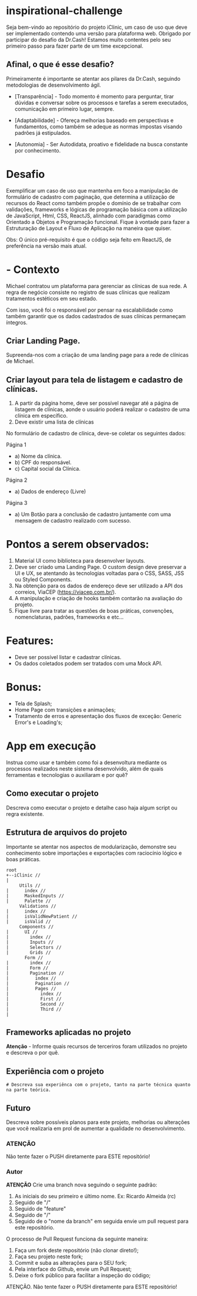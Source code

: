 # inspirational-challenge

Seja bem-vindo ao repositório do projeto iClinic, um caso de uso que deve ser implementado contendo uma versão para plataforma web. Obrigado por participar do desafio da Dr.Cash! Estamos muito contentes pelo seu primeiro passo para fazer parte de um time excepcional.


## Afinal, o que é esse desafio?

Primeiramente é importante se atentar aos pilares da Dr.Cash, seguindo metodologias de desenvolvimento ágil.

- [Transparência] - Todo momento é momento para perguntar, tirar dúvidas e conversar sobre os processos e tarefas a serem executados, comunicação em primeiro lugar, sempre.

- [Adaptabilidade] - Ofereça melhorias baseado em perspectivas e fundamentos, como também se adeque as normas impostas visando padrões já estipulados.

- [Autonomia] - Ser Autodidata, proativo e fidelidade na busca constante por conhecimento.


# Desafio 

Exemplificar um caso de uso que mantenha em foco a manipulação de formulário de cadastro com paginação, que determina a utilização de recursos do React como também propõe o domínio de se trabalhar com validações, frameworks e lógicas de programação básica com a utilização de JavaScript, Html, CSS, ReactJS, alinhado com paradigmas como Orientado a Objetos e Programação funcional. Fique à vontade para fazer a Estruturação de Layout e Fluxo de Aplicação na maneira que quiser.


Obs:  O único pré-requisito é que o código seja feito em ReactJS, de preferência na versão mais atual. 

# - Contexto
Michael contratou um plataforma para gerenciar as clínicas de sua rede. A regra de negócio consiste no registro de suas clínicas que realizam tratamentos estéticos em seu estado. 

Com isso, você foi o responsável por pensar na escalabilidade como também garantir que os dados cadastrados de suas clínicas permaneçam íntegros.

## Criar Landing Page.
Supreenda-nos com a criação de uma landing page para a rede de clínicas de Michael.

## Criar layout para tela de listagem e cadastro de clínicas.
1) A partir da página home, deve ser possível navegar até a página de listagem de clínicas, aonde o usuário poderá realizar o cadastro de uma clínica em específico.
2) Deve existir uma lista de clínicas

No formulário de cadastro de clínica, deve-se coletar os seguintes dados:

Página 1
- a) Nome da clínica.
- b) CPF do responsável.
- c) Capital social da Clínica.

Página 2
- a) Dados de endereço (Livre)

Página 3
- a) Um Botão para a conclusão de cadastro juntamente com uma mensagem de cadastro realizado com sucesso.


# Pontos a serem observados: 
1) Material UI como biblioteca para desenvolver layouts.
2) Deve ser criado uma Landing Page. O custom design deve preservar a UI e UX, se atentando às tecnologias voltadas para o CSS, SASS, JSS ou Styled Components.
3) Na obtenção para os dados de endereço deve ser utilizado a API dos correios, ViaCEP (https://viacep.com.br/).
4) A manipulação e criação de hooks também contarão na avaliação do projeto.
5) Fique livre para tratar as questões de boas práticas, convenções, nomenclaturas, padrões, frameworks e etc...

# Features:
- Deve ser possível listar e cadastrar clínicas.
- Os dados coletados podem ser tratados com uma Mock API.

# Bonus:
- Tela de Splash;
- Home Page com transições e animações;
- Tratamento de erros e apresentação dos fluxos de exceção: Generic Error's e Loading's;

# App em execução

Instrua como usar e também como foi a desenvoltura mediante os processos realizados neste sistema desenvolvido, além de quais ferramentas e tecnologias o auxiliaram e por quê?

## Como executar o projeto 

Descreva como executar o projeto e detalhe caso haja algum script ou regra existente.

## Estrutura de arquivos do projeto

Importante se atentar nos aspectos de modularização, demonstre seu conhecimento sobre importações e exportações com raciocínio lógico e boas práticas.
```` Apenas um exemplo
root
+--iClinic // 
|
     Utils //  
|      index // 
|      MaskedInputs //
|      Palette //
     Validations //  
|      index // 
|      isValidNewPatient //
|      isValid //
     Components //
|      UI //
|        index // 
|        Inputs // 
|        Selectors // 
|        Grids // 
       Form // 
|        index // 
|        Form // 
|        Pagination //
|          index //
|          Pagination //
|          Pages //
|            index //
|            First //
|            Second //
|            Third //
| 
````

## Frameworks aplicadas no projeto


**Atenção** - Informe quais recursos de terceriros foram utilizados no projeto e descreva o por quê.


## Experiência com o projeto 
    # Descreva sua experiênca com o projeto, tanto na parte técnica quanto na parte teórica.
  
  
## Futuro

Descreva sobre possíveis planos para este projeto, melhorias ou alterações que você realizaria em prol de aumentar a qualidade no desenvolvimento.

    
### **ATENÇÃO**

Não tente fazer o PUSH diretamente para ESTE repositório!
    
   
### Autor

<!-- - [Arthur de Castro](https://github.com/arthurfjadecastro) -->

**ATENÇÃO**
Crie uma branch nova seguindo o seguinte padrão:
1. As iniciais do seu primeiro e último nome. Ex: Ricardo Almeida (rc)
2. Seguido de "/" 
3. Seguido de "feature"
4. Seguido de "/" 
5. Seguido de o "nome da branch"
em seguida envie um pull request para este repositório. 


O processo de Pull Request funciona da seguinte maneira:

1. Faça um fork deste repositório (não clonar direto!);
2. Faça seu projeto neste fork;
3. Commit e suba as alterações para o SEU fork;
4. Pela interface do Github, envie um Pull Request;
5. Deixe o fork público para facilitar a inspeção do código;

ATENÇÃO.
Não tente fazer o PUSH diretamente para ESTE repositório!


